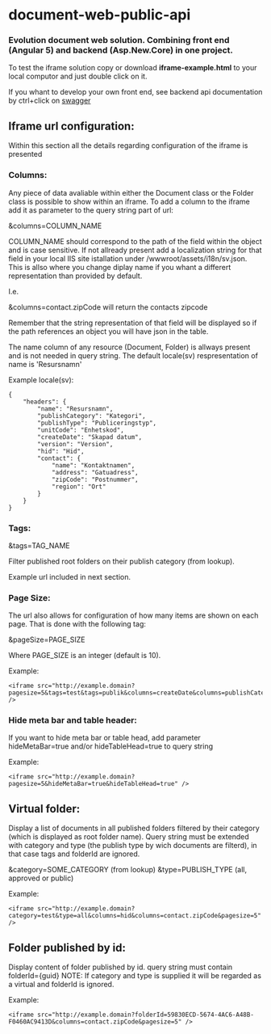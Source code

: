 # document-web-public-api
### Evolution document web solution. Combining front end (Angular 5) and backend (Asp.New.Core) in one project.

To test the iframe solution copy or download **iframe-example.html** to your local computor and just double click on it.

If you whant to develop your own front end, see backend api documentation by ctrl+click on <a href="http://31.216.227.251:5001/swagger/" target="_blank">swagger</a>

## Iframe url configuration:

Within this section all the details regarding configuration of the iframe is presented

### Columns:

Any piece of data avaliable within either the Document class or the Folder class is possible to show within an iframe. To add a column to the iframe add it as parameter to the query string part of url:

&columns=COLUMN_NAME

COLUMN_NAME should correspond to the path of the field within the object and is case sensitive. If not allready present add a localization string for that field in your local IIS site istallation under /wwwroot/assets/i18n/sv.json. This is allso where you change diplay name if you whant a differert representation than provided by default. 

I.e.

&columns=contact.zipCode will return the contacts zipcode

Remember that the string representation of that field will be displayed so if the path references an object you will have json in the table.
 
The name column of any resource (Document, Folder) is allways present and is not needed in query string. The default locale(sv) respresentation of name is 'Resursnamn'

Example locale(sv):
```
{
    "headers": {
        "name": "Resursnamn",
        "publishCategory": "Kategori",
        "publishType": "Publiceringstyp",
        "unitCode": "Enhetskod",
        "createDate": "Skapad datum",
        "version": "Version",
        "hid": "Hid",
        "contact": {
            "name": "Kontaktnamen",
            "address": "Gatuadress",
            "zipCode": "Postnummer",
            "region": "Ort"
        }
    }
}
```
### Tags:

&tags=TAG_NAME

Filter published root folders on their publish category (from lookup).

Example url included in next section.

### Page Size:

The url also allows for configuration of how many items are shown on each page. That is done with the following tag:

&pageSize=PAGE_SIZE

Where PAGE_SIZE is an integer (default is 10).

Example:
```
<iframe src="http://example.domain?pagesize=5&tags=test&tags=publik&columns=createDate&columns=publishCategory&columns=hid" />
```
### Hide meta bar and table header:

If you want to hide meta bar or table head, add parameter hideMetaBar=true and/or hideTableHead=true to query string

Example:
```
<iframe src="http://example.domain?pagesize=5&hideMetaBar=true&hideTableHead=true" />
```

## Virtual folder:

Display a list of documents in all published folders filtered by their category (which is displayed as root folder name). Query string must be extended with category and type (the publish type by wich documents are filterd), in that case tags and folderId are ignored.

&category=SOME_CATEGORY (from lookup) &type=PUBLISH_TYPE (all, approved or public)

Example:
```
<iframe src="http://example.domain?category=test&type=all&columns=hid&columns=contact.zipCode&pagesize=5" />
```

## Folder published by id:

Display content of folder published by id. query string must contain folderId={guid} NOTE: If category and type is supplied it will be regarded as a virtual and folderId is ignored.

Example:
```
<iframe src="http://example.domain?folderId=59830ECD-5674-4AC6-A48B-F0460AC9413D&columns=contact.zipCode&pagesize=5" />
```



